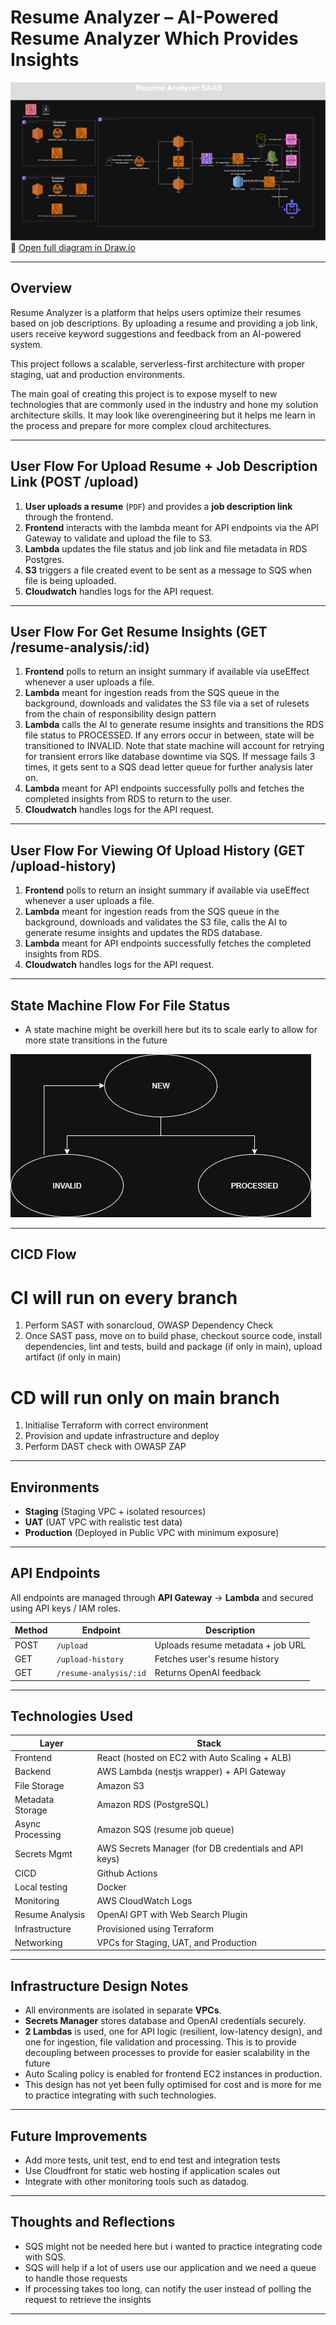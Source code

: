 # Resume Analyzer – AI-Powered Resume Analyzer Which Provides Insights

![System Architecture Diagram](./assets/resume-analyzer.png)  
📎 [Open full diagram in Draw.io](https://viewer.diagrams.net/?tags=%7B%7D&lightbox=1&highlight=0000ff&edit=_blank&layers=1&nav=1&title=resume-analyzer.drawio&dark=auto#R%3Cmxfile%3E%3Cdiagram%20name%3D%22Resume%20Analyzer%20Architecture%22%20id%3D%22nJEoycygDbeY5AVV3BBZ%22%3E7V1td9q4Ev41OefeD3Asv%2FORQGi7J92lSbfd3i85ChbErcGsLUiyv%2F5KtmWsF8AEG5sNaU6DhS3LmnlmRjOj8ZUxmL98iODy6XPooeBK17yXK2N4pet6DwDyh7a8Zi2Ga6Uts8j30jawabj3%2F0FZo5a1rnwPxdyJOAwD7C%2F5xkm4WKAJ5tpgFIXP%2FGnTMODvuoQzJDXcT2Agt373PfyUtrq6s2n%2FiPzZE7szsHvpN3PITs6eJH6CXvhcaDJuroxBFIY4%2FTR%2FGaCAzh6bl%2FS60ZZv84FFaIHLXPBh%2FfGP719%2BDmerMfrbWJrR48dfHaC5aT9rGKyyR86Gi1%2FZHEThauEh2o12ZVw%2FP%2FkY3S%2FhhH77TMhO2p7wPCBHgHyUh5WNdI0ijF4KTdkwP6BwjnD0Sk7Jvu3oTjZnGdeQYWYNzxsa6AbjkaciATQja4UZ5Wd5%2F5vJIR%2By%2BTlgrnRLmqo%2F%2B19Jwzjy1xAj8unbeCDN3jL0FzgZi3VNfsnoBtqVRb4Z0KMu7ZVrEI8dvgHIR7QPvkE8dvgGIHYPhPsDcYCFBumI614T7q8VBkh%2BjetwhQN%2FgQY5XilPzSLo%2BYRhBmEQRqRtES4Qz1YqrpuGC5xJDKCz42ziaa9EJmBI7hVlfSSUQNHNGqUESc8JAriM%2Fcf8qghNVlHsr9EditPOaStB75J%2Bnr%2FMqKTrwufY7M4IMpbJ8D%2BReym%2FfVgvJ3RsMY7CX4g93xWRgwNzNBrRUftBIDw3hYpPZFA%2F8Ge0WxzSu8DsKEBTTHskk%2BEvZrfJ0dDQsgko3KLfv3auXdLuwfgpx28VAAWuyQHUkuFpGaaMTqM2cPZ6EjhvBrIoU3IfNz1s7m%2FhIwrGYexjPyHtY4hxON9LnAmiLMbzroJ3jC5K2KJIfEKxkeXSedsKCJl2uyVVaYo6e%2Bnp2F1LJmjPqImeucQvELS%2FXAZk5hOC6NptCD3yh8w8XEzIlLeX1HAz7oeAjPrhkY1ZzQB2Awyg6wIH2BIHMMumSH9Hr43%2BQKb%2F93tKdzh%2F9GBiy0X0zhM6rzH59J%2FfUYx%2Fu%2F%2BvxAnxL4QnTxnRlepYqZJValmpmmX1zJ2WKEzFHcRGVZsjNwL5NKZj5UZVm8qgEK8GiquBcPV2dS7oIfJvREkvMvvN0KEwVyjHafJzArzuMyFgvEwfa%2Bq%2F0HGo7YAIxeEqmqDUCiAWRKyyB4KUcWsEsdETQGzIYtxVgNitDcR6ORATO4ZgN5XrcEHF%2BjIKJyiOyRcXZF%2BQ%2Fe6RrQOLQ7auWBCfFtpAts%2FGUbj2Y0I5RBF8l01dLKGWPDPmiSURUqT33Pc8erlyHcj7J4qEd09JEyCTBABHsQiqaw1k9KSpRt4MMa4PI%2FwUzsIFDG42rcLkbc65DSnEEur8RBi%2FZlMKVzgUgMZD39Zgjzy1Avr60LG1nSvQlGF2ESmzSjGMZmgnNTO%2Bp8%2B%2Fk5YRCohhvua9fSrKJJf2owi%2BFk7IVM6m5zFt2LCI5fKOLDI7RSofej75kI5gwyP5o7ydbSxHQvI3Hz2TltUySBdZT36Mw4xDRfZKZPZb4RxRHwvcOF94HT4sD1%2FG%2BxJ8c9dwdperovdV6dzQuprD%2FBuHsceGnuyUcDqNCaOKyK6AarbZBNjRi4%2F%2FopdTayE9%2FJEc6uxw%2BJL1nhy8Fg7GKPLJUyfuOE0WHJpmaWiqEhyaBobXg0oER8XyQAKwbQoANgVhn0qu7KoNVxwqWExbfZ9aBYWtcIAzCUGAvJpTF%2FiVTsik%2FQwfyf8eiifkDzEjf7VYdDAkVSI6gG25vFVwnCBh47H5K%2BqTKwwpXEDIDqjB5vlr8nGGk6lNm8gtuFZxfZbZ1HCCKZj3xY4k4m8FfHkrzTQEpLAAV8FMYyAtWml2bVZaI4L7CNHplLW5elXL2OPm2fqXzjNj6JbMsy6bj3eIAJ40JREYrU8nSddoUD1153xIwmYXX87Fl9NCXw6F9EOc8qpejQrqMZXDVJDCU3BS540uJ31cYmtVUFoy%2F0HDYTSmk99bWPwNGDW6gjvPVqD0tEFwQ%2FaxXqhXjnqm0zj1LJlSrTZADbekAWq1ywA1FNosCTL2x5%2BotQkxeoay7%2FJib7bT3swT496Jvbn0H2YZi1YiCwEQPB56r2Fz0wQS%2BE7hql6Qsf%2BVXZ8cpJ5qix1uPNXJ0WvxSPRVv12q6mWlasvcJ2Yj2uvciNYyX4xpvGei9coSrfLg8HFEayaS1w6iMQCdHdEa8S7nRAPNEu1cdZp9Idr56TT3HROttE6rPuHpOKI1korWEqKV1mktI5rViCFyyjQgqyxlWOZ8WygjJ2WM%2F7j%2FemX0SWOegzPyCUVUFGxHno1VZZ6NmW%2B0rjTPxlL1WX%2FSjdWIjjtl5m71PuMtiVJ5GraQQlt1Bh7QbaC80bbcXsXIgMBLdST3ygHADzei4PjY%2BvReBpDjZYfW1TSbo0PnSNFRv3hwGllstlIxs43KLVHMvTNLMis9z73KDaC3SVlLKAViWHuk7J4L6pGyPdk%2Buw1nLZanjG%2Br2S6hMXO5GlvsBPaWorjAZXP5vyqM%2FM7SFndsQT08gmzYLYsgW81GkJt1J5XW2S0LkdiNEO2kVqtRkjJ2u1zqti6pv9R3pE0iBHGyfRvRKlkttmDsbWLtTbu2dKP1Gz4Zs0k2y70c9OeMkoO06JYcTQFVTr8PgC2hKju5dXpVLPy2JX%2FV7D6uJr8Q3iUTDtCilpCHBVRVtRQJqbVpUXub1Xv%2F5f5i156LXeuQJe71u7Fr47%2FjiuDoWCXgeEqj1m1DuM1zNc0xVOzUtzTN3Gm51u7LtwVfTp7Uz%2FpIOUjy5Su8Qj1hRSMWYakqKuDo6iFvHZl4ARtZrf4qVoS5oAmG4fMiCwdME1twkH7ve0lp29bagW6VUUVLN%2FigTkdvu1nYO7Pt5HbZEj7Ve6CP8%2FTL25xb7uKtEhiay%2FLBmZhqOy4AOK%2B02qywDiuyk17lHF1V5xj9Xh2WAWgXmAFQJNRE4XyJE3uQmIOsak1WjnLa7tSanNkriY%2Fz4fHWO0ZsmZaXIqPvYSV8ifC83TclrIdMG7C90U0th1k%2Bn9o7pQ1vv1yQeS7IvPio3gZLhwU6WfKKZjYLSuZwacqI3tjNPziz%2BSSBV%2BYv3x%2Fea9c2J4cxXkGSTumEEEsI%2BlkRLoM%2BGJkouTxze8xaxn1VWLXAMfgVbOuTlFhRoMawB0wefcWGQxBYKBrr8OtbYOqtXuCeqmysKSYtAp3voqyj23aSdDyN%2FQjqBNhd09Q2PxZ%2Fl6qK04pPY4Cdg5affrfPXAwLCOfX4zJ35PD7B4r7TeVbfxFTjdxqgapXJ1A1E%2FA7cIzWC9RGtv9WmJDUQGWmLVEro8fT3hR32WwRWAfH06Qbmbtlw74LahIOcnDgHocRyj2HGrkD9CCGG%2F%2Biv%2FBxwowQr%2BLcJZV6HW04pwucxWO8zPmhnQKF%2Bd6qCTI4rbXQls%2Fgy%2BvdD%2Ff3Wdz%2FH%2FrtAfqPcUehEtjeqjumFT41rhVK06Y0vXcR0c5fKdsKuu3cRCS5mu6G9P9xGONZpFgZtafQYuTFsmrRbxwjed9nfYUWgWHzWz1MVZXMzMooeijcuha7rOMzTg1vZciuZSnLbrOL4bMjc2nXVT0r3IPtPFfMznN7u%2B088QJLO8FualfW%2BHcoyZlKgxRtT5pnKKpi%2FUcUPW%2BunUGu1LYU%2BkEQrrxnSINJ7dX5k80g5YR8qzdIIjE1qn5bqF%2BgK0osu%2FpJSyz35NK%2F4yj0VpMszD9ePQY%2BfQXRt%2FFAoqwyYCgFC8VAoRQk5AOEUvBNDLxJQTc%2B%2FCdFCMUwohRr5MORUkRQDBtKscWdAb8t7FRgVdUrffYF34iswZDcK8r6EPdnpOcEAVzG%2FkbqRWiyimIiWO6oOGStyrjdLHnDCB2%2BKl6XfPuwXibFyiXtm9cfLkIse%2B7dSA7QlO4diclk%2BIvZbXI0NBRx037%2F2kkMdU6OVIBRQ3iPuyEjFFhszc6Z55pWE0SdZiuBHZqGV5fhtlN81e6u04RaNaZDoM%2F3UjqVPn8X2fa%2BtsQRKrPC5ISvP5dpmjpzt%2BVetczZ1qeV4OPVfA5bXeaGgaUS%2F3z%2Bftq3ck9eH0eQDfUZaOz1p%2Be3JaZpfIuYFPrYgkgFujXBfV5yy83h5bOkG51g%2FZbnIRez%2BG8%2FS0zHjAp%2FDmeCvaM2AfauAQL6xTWc%2FJol7KpKiUpu1md5ScokpWw8wyeMl3HiaB6R34m3AF2fCIipT4AQdSfkjvoojTaMaDuhw2i1SD51qI3XWYdBhwiHEU3uHUUhGWUH6G53uZgdyNmHeA4tnkctRVEJoCuSm%2FLG6tPANZkd7jGcpRky48hfp0rlsnq4rB7eweqhA1x%2B%2BaBy7lusUgL3Svva3mkPNDlW8y7egbVHYJUmqrAiVG16Pu1rsQDLOrq8ffA0HJBv4WEs0PA7CYFWcsPOpfra%2Be4AuOzNqRjFRk9AsSEL8lPuDMijP5dtdxdoX6B9lIJmjjoWWNMURtopsc1W5vJWPDSJEHXraJ%2FhAs4UttkFte1E7XBomObg3aA2Thn1YZ6xaUXrY6Euakf1kuGTAlWXgPoVRREkmne%2BG5p76cudLZFmr0NUWRhQSoWnPyquUXJ6mSp%2BEx9H%2Foue%2FX3AbDIeiM2x9r3KOMEQ3zfdUbhKTKvLdo0UuYEtwWswyeQt1Hkecn8Bg9d%2Fkk2A9%2F2%2BXO%2BPPDmuL%2F5Fgy6Z2w2U4Q7WtBEZli2IDFABHW0hiayjipjbrI0PmNdFRCDv3hxT5o0JQJPKrHeZBJTzk4%2BhocoTy0fWivLbrQZHW4qlcSEB4MizX5%2B7kd2tHXmmTusTTfOI2tlkmjoaz3R25vTeXqFPuMDSj9pRlETcQlw8naquz6FHExBu%2Fg8%3D%3C%2Fdiagram%3E%3C%2Fmxfile%3E)

---

## Overview

Resume Analyzer is a platform that helps users optimize their resumes based on job descriptions. By uploading a resume and providing a job link, users receive keyword suggestions and feedback from an AI-powered system.

This project follows a scalable, serverless-first architecture with proper staging, uat and production environments.

The main goal of creating this project is to expose myself to new technologies that are commonly used in the industry and hone my solution architecture skills. It may look like overengineering but it helps me learn in the process and prepare for more complex cloud architectures.

---

## User Flow For Upload Resume + Job Description Link (POST /upload)

1. **User uploads a resume** (`PDF`) and provides a **job description link** through the frontend.
2. **Frontend** interacts with the lambda meant for API endpoints via the API Gateway to validate and upload the file to S3.
3. **Lambda** updates the file status and job link and file metadata in RDS Postgres.
4. **S3** triggers a file created event to be sent as a message to SQS when file is being uploaded.
5. **Cloudwatch** handles logs for the API request.

---

## User Flow For Get Resume Insights (GET /resume-analysis/:id)

1. **Frontend** polls to return an insight summary if available via useEffect whenever a user uploads a file.
2. **Lambda** meant for ingestion reads from the SQS queue in the background, downloads and validates the S3 file via a set of rulesets from the chain of responsibility design pattern
3. **Lambda** calls the AI to generate resume insights and transitions the RDS file status to PROCESSED. If any errors occur in between, state will be transitioned to INVALID. Note that state machine will account for retrying for transient errors like database downtime via SQS. If message fails 3 times, it gets sent to a SQS dead letter queue for further analysis later on.
4. **Lambda** meant for API endpoints successfully polls and fetches the completed insights from RDS to return to the user.
5. **Cloudwatch** handles logs for the API request.

---

## User Flow For Viewing Of Upload History (GET /upload-history)

1. **Frontend** polls to return an insight summary if available via useEffect whenever a user uploads a file.
2. **Lambda** meant for ingestion reads from the SQS queue in the background, downloads and validates the S3 file, calls the AI to generate resume insights and updates the RDS database.
3. **Lambda** meant for API endpoints successfully fetches the completed insights from RDS.
4. **Cloudwatch** handles logs for the API request.

---

## State Machine Flow For File Status

- A state machine might be overkill here but its to scale early to allow for more state transitions in the future

![State Machine Flow](./assets/state-machine-resume-analyzer.png)

---

## CICD Flow

# CI will run on every branch

1. Perform SAST with sonarcloud, OWASP Dependency Check
2. Once SAST pass, move on to build phase, checkout source code, install dependencies, lint and tests, build and package (if only in main), upload artifact (if only in main)

# CD will run only on main branch

1. Initialise Terraform with correct environment
2. Provision and update infrastructure and deploy
3. Perform DAST check with OWASP ZAP

---

## Environments

- **Staging** (Staging VPC + isolated resources)
- **UAT** (UAT VPC with realistic test data)
- **Production** (Deployed in Public VPC with minimum exposure)

---

## API Endpoints

All endpoints are managed through **API Gateway** → **Lambda** and secured using API keys / IAM roles.

| Method | Endpoint               | Description                       |
| ------ | ---------------------- | --------------------------------- |
| POST   | `/upload`              | Uploads resume metadata + job URL |
| GET    | `/upload-history`      | Fetches user's resume history     |
| GET    | `/resume-analysis/:id` | Returns OpenAI feedback           |

---

## Technologies Used

| Layer            | Stack                                                 |
| ---------------- | ----------------------------------------------------- |
| Frontend         | React (hosted on EC2 with Auto Scaling + ALB)         |
| Backend          | AWS Lambda (nestjs wrapper) + API Gateway             |
| File Storage     | Amazon S3                                             |
| Metadata Storage | Amazon RDS (PostgreSQL)                               |
| Async Processing | Amazon SQS (resume job queue)                         |
| Secrets Mgmt     | AWS Secrets Manager (for DB credentials and API keys) |
| CICD             | Github Actions                                        |
| Local testing    | Docker                                                |
| Monitoring       | AWS CloudWatch Logs                                   |
| Resume Analysis  | OpenAI GPT with Web Search Plugin                     |
| Infrastructure   | Provisioned using Terraform                           |
| Networking       | VPCs for Staging, UAT, and Production                 |

---

## Infrastructure Design Notes

- All environments are isolated in separate **VPCs**.
- **Secrets Manager** stores database and OpenAI credentials securely.
- **2 Lambdas** is used, one for API logic (resilient, low-latency design), and one for ingestion, file validation and processing. This is to provide decoupling between processes to provide for easier scalability in the future
- Auto Scaling policy is enabled for frontend EC2 instances in production.
- This design has not yet been fully optimised for cost and is more for me to practice integrating with such technologies.

---

## Future Improvements

- Add more tests, unit test, end to end test and integration tests
- Use Cloudfront for static web hosting if application scales out
- Integrate with other monitoring tools such as datadog.

---

## Thoughts and Reflections

- SQS might not be needed here but i wanted to practice integrating code with SQS.
- SQS will help if a lot of users use our application and we need a queue to handle those requests
- If processing takes too long, can notify the user instead of polling the request to retrieve the insights

---
